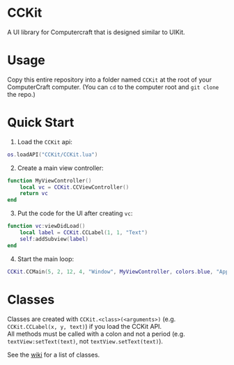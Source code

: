 # CCKit
A UI library for Computercraft that is designed similar to UIKit.

# Usage
Copy this entire repository into a folder named `CCKit` at the root of your ComputerCraft computer. (You can `cd` to the computer root and `git clone` the repo.)

# Quick Start
1. Load the `CCKit` api:
```lua
os.loadAPI("CCKit/CCKit.lua")
```
2. Create a main view controller:
```lua
function MyViewController()
    local vc = CCKit.CCViewController()
    return vc
end
```
3. Put the code for the UI after creating `vc`:
```lua
function vc:viewDidLoad()
    local label = CCKit.CCLabel(1, 1, "Text")
    self:addSubview(label)
end
```
4. Start the main loop:
```lua
CCKit.CCMain(5, 2, 12, 4, "Window", MyViewController, colors.blue, "Application")
```

# Classes
Classes are created with `CCKit.<class>(<arguments>)` (e.g. `CCKit.CCLabel(x, y, text)`) if you load the CCKit API.  
All methods must be called with a colon and not a period (e.g. `textView:setText(text)`, not `textView.setText(text)`).  
  
See the [wiki](https://github.com/MCJack123/CCKit/wiki) for a list of classes.